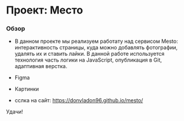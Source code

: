 # Проект: Место

### Обзор
* В данном проекте мы реализуем работату над сервисом Mesto: интерактивность страницы, куда можно добавлять фотографии, удалять их и ставить лайки.
В данной работе используется технология  часть логики на JavaScript, опубликация в Git, адаптивная верстка.
* Figma
* Картинки


* сслка на сайт: https://donvladon96.github.io/mesto/

Удачи!
